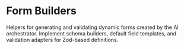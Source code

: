 # Form Builders

Helpers for generating and validating dynamic forms created by the AI orchestrator. Implement schema builders, default field templates, and validation adapters for Zod-based definitions.
